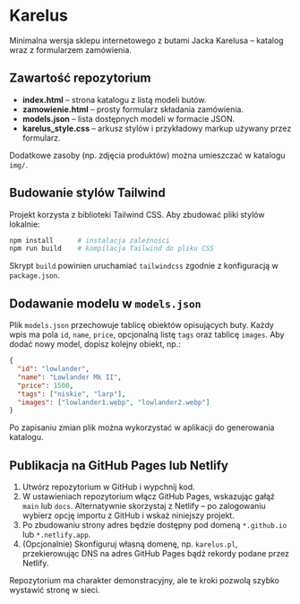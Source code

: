 # Karelus

Minimalna wersja sklepu internetowego z butami Jacka Karelusa – katalog wraz z formularzem zamówienia.

## Zawartość repozytorium

- **index.html** – strona katalogu z listą modeli butów.
- **zamowienie.html** – prosty formularz składania zamówienia.
- **models.json** – lista dostępnych modeli w formacie JSON.
- **karelus_style.css** – arkusz stylów i przykładowy markup używany przez formularz.

Dodatkowe zasoby (np. zdjęcia produktów) można umieszczać w katalogu `img/`.

## Budowanie stylów Tailwind

Projekt korzysta z biblioteki Tailwind CSS. Aby zbudować pliki stylów lokalnie:

```bash
npm install      # instalacja zależności
npm run build    # kompilacja Tailwind do pliku CSS
```

Skrypt `build` powinien uruchamiać `tailwindcss` zgodnie z konfiguracją w `package.json`.

## Dodawanie modelu w `models.json`

Plik `models.json` przechowuje tablicę obiektów opisujących buty. Każdy wpis ma pola `id`, `name`, `price`, opcjonalną listę `tags` oraz tablicę `images`. Aby dodać nowy model, dopisz kolejny obiekt, np.:

```json
{
  "id": "lowlander",
  "name": "Lowlander Mk II",
  "price": 1500,
  "tags": ["niskie", "larp"],
  "images": ["lowlander1.webp", "lowlander2.webp"]
}
```

Po zapisaniu zmian plik można wykorzystać w aplikacji do generowania katalogu.

## Publikacja na GitHub Pages lub Netlify

1. Utwórz repozytorium w GitHub i wypchnij kod.
2. W ustawieniach repozytorium włącz GitHub Pages, wskazując gałąź `main` lub `docs`.
   Alternatywnie skorzystaj z Netlify – po zalogowaniu wybierz opcję importu z GitHub i wskaż niniejszy projekt.
3. Po zbudowaniu strony adres będzie dostępny pod domeną `*.github.io` lub `*.netlify.app`.
4. (Opcjonalnie) Skonfiguruj własną domenę, np. `karelus.pl`, przekierowując DNS na adres GitHub Pages bądź rekordy podane przez Netlify.

Repozytorium ma charakter demonstracyjny, ale te kroki pozwolą szybko wystawić stronę w sieci.

